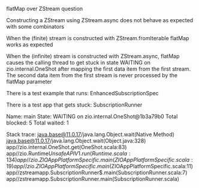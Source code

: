 flatMap over ZStream question

Constructing a ZStream using ZStream.async does not behave as expected with some combinators 

When the (finite) stream is constructed with ZStream.fromIterable flatMap works as expected

When the (infinite) stream is constructed with ZStream.async, flatMap causes the calling thread
to get stuck in state WAITING on zio.internal.OneShot after mapping the first data item
from the first stream.  The second data item from the first stream is never processed
by the flatMap parameter

There is a test example that runs: EnhancedSubscriptionSpec

There is a test app that gets stuck: SubscriptionRunner


Name: main
State: WAITING on zio.internal.OneShot@1b3a79b0
Total blocked: 5  Total waited: 1

Stack trace:
java.base@11.0.17/java.lang.Object.wait(Native Method)
java.base@11.0.17/java.lang.Object.wait(Object.java:328)
app//zio.internal.OneShot.get(OneShot.scala:83)
app//zio.Runtime$UnsafeAPIV1.run(Runtime.scala:134)
app//zio.ZIOAppPlatformSpecific.main(ZIOAppPlatformSpecific.scala:19)
app//zio.ZIOAppPlatformSpecific.main$(ZIOAppPlatformSpecific.scala:11)
app//zstreamapp.SubscriptionRunner$.main(SubscriptionRunner.scala:7)
app//zstreamapp.SubscriptionRunner.main(SubscriptionRunner.scala)
